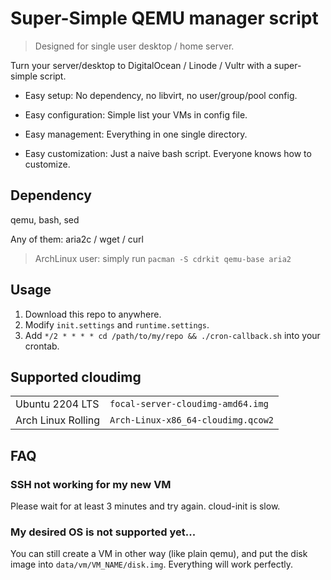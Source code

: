 # Super-Simple QEMU manager script

> Designed for single user desktop / home server.

Turn your server/desktop to DigitalOcean / Linode / Vultr with a super-simple script.

- Easy setup: No dependency, no libvirt, no user/group/pool config.

- Easy configuration: Simple list your VMs in config file.

- Easy management: Everything in one single directory.

- Easy customization: Just a naive bash script. Everyone knows how to customize.

## Dependency

qemu, bash, sed

Any of them: aria2c / wget / curl

> ArchLinux user: simply run `pacman -S cdrkit qemu-base aria2`

## Usage

1. Download this repo to anywhere.
2. Modify `init.settings` and `runtime.settings`.
3. Add `*/2 * * * * cd /path/to/my/repo && ./cron-callback.sh` into your crontab.

## Supported cloudimg

|||
| ---              | ---                              |
|Ubuntu 2204 LTS   |`focal-server-cloudimg-amd64.img` |
|Arch Linux Rolling|`Arch-Linux-x86_64-cloudimg.qcow2`|

## FAQ

### SSH not working for my new VM

Please wait for at least 3 minutes and try again. cloud-init is slow.

### My desired OS is not supported yet...

You can still create a VM in other way (like plain qemu), and put the disk image into `data/vm/VM_NAME/disk.img`. Everything will work perfectly.

